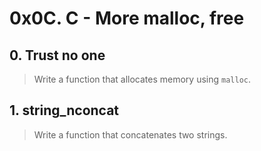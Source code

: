 # 0x0C. C - More malloc, free

## 0. Trust no one
> Write a function that allocates memory using `malloc`.

## 1. string_nconcat
> Write a function that concatenates two strings.
